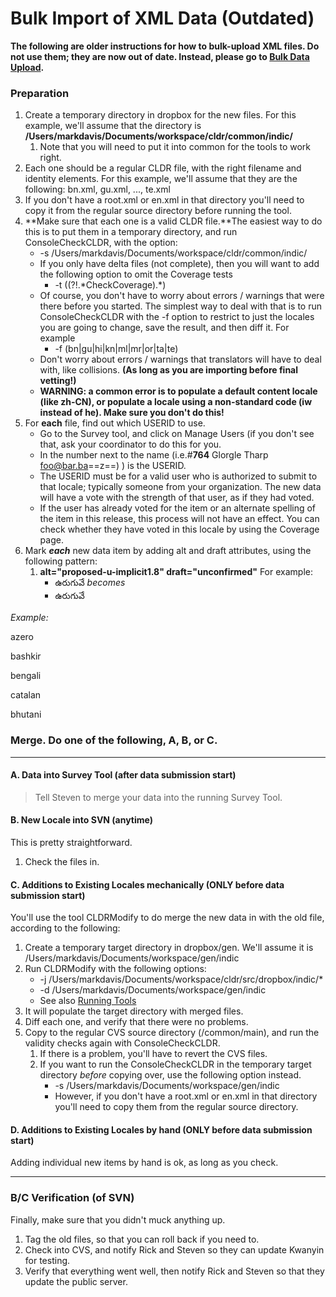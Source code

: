 # Bulk Import of XML Data (Outdated)

**The following are older instructions for how to bulk-upload XML files. Do not
use them; they are now out of date. Instead, please go to [Bulk Data
Upload](../index/survey-tool/upload/index.md).**

### Preparation

1.  Create a temporary directory in dropbox for the new files. For this example,
    we'll assume that the directory is
    **/Users/markdavis/Documents/workspace/cldr/common/indic/**
    1.  Note that you will need to put it into common for the tools to work
        right.
2.  Each one should be a regular CLDR file, with the right filename and identity
    elements. For this example, we'll assume that they are the following:
    bn.xml, gu.xml, ..., te.xml
3.  If you don't have a root.xml or en.xml in that directory you'll need to copy
    it from the regular source directory before running the tool.
4.  **Make sure that each one is a valid CLDR file.**The easiest way to do this
    is to put them in a temporary directory, and run ConsoleCheckCLDR, with the
    option:
    *   -s /Users/markdavis/Documents/workspace/cldr/common/indic/
    *   If you only have delta files (not complete), then you will want to add
        the following option to omit the Coverage tests
        *   -t ((?!.\*CheckCoverage).\*)
    *   Of course, you don't have to worry about errors / warnings that were
        there before you started. The simplest way to deal with that is to run
        ConsoleCheckCLDR with the -f option to restrict to just the locales you
        are going to change, save the result, and then diff it. For example
        *   -f (bn|gu|hi|kn|ml|mr|or|ta|te)
    *   Don't worry about errors / warnings that translators will have to deal
        with, like collisions. **(As long as you are importing before final
        vetting!)**
    *   **WARNING: a common error is to populate a default content locale (like
        zh-CN), or populate a locale using a non-standard code (iw instead of
        he). Make sure you don't do this!**
5.  For **each** file, find out which USERID to use.
    *   Go to the Survey tool, and click on Manage Users (if you don't see that,
        ask your coordinator to do this for you.
    *   In the number next to the name (i.e.#**764** Glorgle Tharp
        [foo@bar.ba](mailto:foo@bar.baz)==z==) ) is the USERID.
    *   The USERID must be for a valid user who is authorized to submit to that
        locale; typically someone from your organization. The new data will have
        a vote with the strength of that user, as if they had voted.
    *   If the user has already voted for the item or an alternate spelling of
        the item in this release, this process will not have an effect. You can
        check whether they have voted in this locale by using the Coverage page.
6.  Mark ***each*** new data item by adding alt and draft attributes, using the
    following pattern:
    1.  **alt="proposed-u<USERID>-implicit1.8" draft="unconfirmed"**
        For example:
        *   <territory type="UY">ఉరుగువే</territory>
            *becomes*
        *   <territory type="UY" alt="**proposed-u764-implicit1.8**"
            draft="unconfirmed">ఉరుగువే</territory>

*Example:*

<?xml version="1.0" encoding="UTF-8" ?>

<!DOCTYPE ldml SYSTEM "../../common/dtd/ldml.dtd">

<ldml>

<identity>

<version number="$Revision: 4337 $"/>

<generation date="$Date: 2009-10-14 17:39:12 -0700 (Wed, 14 Oct 2009) $"/>

<language type="it"/>

</identity>

<localeDisplayNames>

<languages>

<language type="az" alt="proposed-u650-implicit1.8"
draft="unconfirmed">azero</language>

<language type="ba" alt="proposed-u650-implicit1.8"
draft="unconfirmed">bashkir</language>

<language type="bn" alt="proposed-u650-implicit1.8"
draft="unconfirmed">bengali</language>

<language type="ca" alt="proposed-u650-implicit1.8"
draft="unconfirmed">catalan</language>

<language type="dz" alt="proposed-u650-implicit1.8"
draft="unconfirmed">bhutani</language>

</languages>

</localeDisplayNames>

</ldml>

### Merge. Do one of the following, A, B, or C.

---

#### A. Data into Survey Tool (after data submission start)

> Tell Steven to merge your data into the running Survey Tool.

#### B. New Locale into SVN (anytime)

This is pretty straightforward.

1.  Check the files in.

#### C. Additions to Existing Locales mechanically (ONLY before data submission start)

You'll use the tool CLDRModify to do merge the new data in with the old file,
according to the following:

1.  Create a temporary target directory in dropbox/gen. We'll assume it is
    /Users/markdavis/Documents/workspace/gen/indic
2.  Run CLDRModify with the following options:
    *   -j /Users/markdavis/Documents/workspace/cldr/src/dropbox/indic/\*
    *   -d /Users/markdavis/Documents/workspace/gen/indic
    *   See also [Running Tools](running-tools/index.md)
3.  It will populate the target directory with merged files.
4.  Diff each one, and verify that there were no problems.
5.  Copy to the regular CVS source directory (/common/main), and run the
    validity checks again with ConsoleCheckCLDR.
    1.  If there is a problem, you'll have to revert the CVS files.
    2.  If you want to run the ConsoleCheckCLDR in the temporary target
        directory *before* copying over, use the following option instead.
        *   -s /Users/markdavis/Documents/workspace/gen/indic
        *   However, if you don't have a root.xml or en.xml in that directory
            you'll need to copy them from the regular source directory.

#### D. Additions to Existing Locales by hand (ONLY before data submission start)

Adding individual new items by hand is ok, as long as you check.

---

### B/C Verification (of SVN)

Finally, make sure that you didn't muck anything up.

1.  Tag the old files, so that you can roll back if you need to.
2.  Check into CVS, and notify Rick and Steven so they can update Kwanyin for
    testing.
3.  Verify that everything went well, then notify Rick and Steven so that they
    update the public server.
